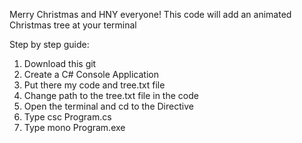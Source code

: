 Merry Christmas and HNY everyone!
This code will add an animated Christmas tree at your terminal

Step by step guide:
1. Download this git
2. Create a C# Console Application
3. Put there my code and tree.txt file
4. Change path to the tree.txt file in the code
5. Open the terminal and cd to the Directive
6. Type csc Program.cs
7. Type mono Program.exe
